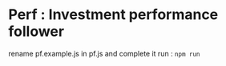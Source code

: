 # Perf : Investment performance follower
rename pf.example.js in pf.js and complete it
run : `npm run`

